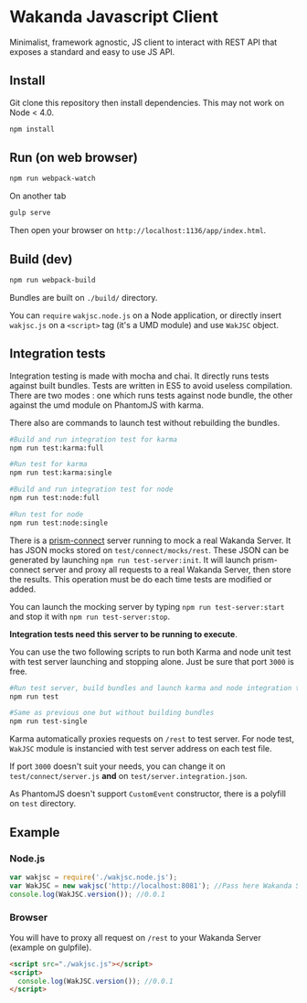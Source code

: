 # Wakanda Javascript Client

Minimalist, framework agnostic, JS client to interact with REST API that exposes a
standard and easy to use JS API.

## Install
Git clone this repository then install dependencies. This may not work on Node < 4.0.

```bash
npm install
```

## Run (on web browser)

```bash
npm run webpack-watch
```

On another tab

```bash
gulp serve
```

Then open your browser on `http://localhost:1136/app/index.html`.

## Build (dev)

```bash
npm run webpack-build
```

Bundles are built on `./build/` directory.

You can `require` `wakjsc.node.js` on a Node application, or directly insert
`wakjsc.js` on a `<script>` tag (it's a UMD module) and use `WakJSC` object.

## Integration tests
Integration testing is made with mocha and chai. It directly runs tests against built bundles.
Tests are written in ES5 to avoid useless compilation. There are two modes : one
which runs tests against node bundle, the other against the umd module on PhantomJS with karma.

There also are commands to launch test without rebuilding the bundles.

```bash
#Build and run integration test for karma
npm run test:karma:full

#Run test for karma
npm run test:karma:single

#Build and run integration test for node
npm run test:node:full

#Run test for node
npm run test:node:single
```

There is a [prism-connect](https://github.com/seglo/connect-prism) server running
to mock a real Wakanda Server. It has JSON
mocks stored on `test/connect/mocks/rest`. These JSON can be generated by launching
`npm run test-server:init`. It will launch prism-connect server and proxy all requests
to a real Wakanda Server, then store the results. This operation must be do each time
tests are modified or added.

You can launch the mocking server by typing `npm run test-server:start` and stop
it with `npm run test-server:stop`.

**Integration tests need this server to be running to execute**.

You can use the two following scripts to run both Karma and node unit test with
test server launching and stopping alone. Just be sure that port `3000` is free.

```bash
#Run test server, build bundles and launch karma and node integration tests
npm run test

#Same as previous one but without building bundles
npm run test-single
```

Karma automatically proxies requests on `/rest` to test server. For node
test, `WakJSC` module is instancied with test server address on each
test file.

If port `3000` doesn't suit your needs, you can change it on `test/connect/server.js`
**and** on `test/server.integration.json`.

As PhantomJS doesn't support `CustomEvent` constructor, there is a polyfill on `test`
directory.

## Example

### Node.js
```javascript
var wakjsc = require('./wakjsc.node.js');
var WakJSC = new wakjsc('http://localhost:8081'); //Pass here Wakanda Server url
console.log(WakJSC.version()); //0.0.1
```

### Browser
You will have to proxy all request on `/rest` to your Wakanda Server (example on gulpfile).
```html
<script src="./wakjsc.js"></script>
<script>
  console.log(WakJSC.version()); //0.0.1
</script>
```

